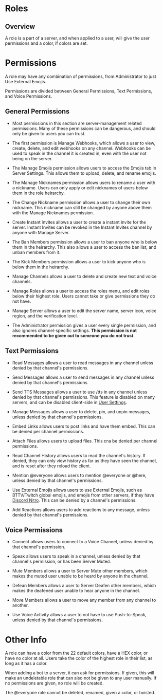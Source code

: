 <!-- TITLE: Roles -->


# Roles 

## Overview
A role is a part of a server, and when applied to a user, will give the user permissions and a color, if colors are set. 

# Permissions
A role may have any combination of permissions, from Administrator to just Use External Emojis.

Permissions are divided between General Permissions, Text Permissions, and Voice Permissions.

## General Permissions

* Most permissions in this section are server-management related permissions. Many of these permissions can be dangerous, and should only be given to users you can trust.

* The first permission is Manage Webhooks, which allows a user to view, create, delete, and edit webhooks on any channel. Webhooks can be used to speak in the channel it is created in, even with the user not being on the server.

* The Manage Emojis permission allows users to access the Emojis tab in Server Settings. This allows them to upload, delete, and rename emojis. 

* The Manage Nicknames permission allows users to rename a user with a nickname. Users can only apply or edit nicknames of users below them in the role heirarchy.

* The Change Nickname permission allows a user to change their own nickname. This nickname can still be changed by anyone above them with the Manage Nicknames permission.

* Create Instant Invites allows a user to create a instant invite for the server. Instant Invites can be revoked in the Instant Invites channel by anyone with Manage Server.

* The Ban Members permission allows a user to ban anyone who is below them in the heirarchy. This also allows a user to access the ban list, and unban members from it.

* The Kick Members permission allows a user to kick anyone who is below them in the heirarchy. 

* Manage Channels allows a user to delete and create new text and voice channels.

* Manage Roles allows a user to access the roles menu, and edit roles below their highest role. Users cannot take or give permissions they do not have.

* Manage Server allows a user to edit the server name, server icon, voice region, and the verification level. 

* The Administrator permission gives a user every single permission, and also ignores channel-specific settings. **This permission is not recommended to be given out to someone you do not trust**.

## Text Permissions

* Read Messages allows a user to read messages in any channel unless denied by that channel's permissions.

* Send Messages allows a user to send messages in any channel unless denied by that channel's permissions.

* Send TTS Messages allows a user to use /tts in any channel unless denied by that channel's permissions. This feature is disabled on many servers, and can be disabled client-side in [User Settings](/usersettings).

* Manage Messages allows a user to delete, pin, and unpin messages, unless denied by that channel's permissions.

* Embed Links allows users to post links and have them embed. This can be denied per channel permissions.

* Attach Files allows users to upload files. This cna be denied per channel permissions.

* Read Channel History allows users to read the channel's history. If denied, they can only view history as far as they have seen the channel, and is reset after they reload the client.

* Mention @everyone allows users to mention @everyone or @here, unless denied by that channel's permissions.

* Use External Emojis allows users to use External Emojis, such as BTTV/Twitch global emojis, and emojis from other servers, if they have [Discord Nitro](/nitro). This can be denied by a channel's permissions.

* Add Reactions allows users to add reactions to any message, unless denied by that channel's permissions. 

## Voice Permissions

* Connect allows users to connect to a Voice Channel, unless denied by that channel's permission.

* Speak allows users to speak in a channel, unless denied by that channel's permission, or has been Server Muted.

* Mute Members allows a user to Server Mute other members, which makes the muted user unable to be heard by anyone in the channel. 

* Defean Members allows a user to Server Deafen other members, which makes the deafened user unable to hear anyone in the channel.

* Move Members allows a user to move any member from any channel to another. 

* Use Voice Activity allows a user to not have to use Push-to-Speak, unless denied by that channel's permissions.

# Other Info

A role can have a color from the 22 default colors, have a HEX color, or have no color at all. Users take the color of the highest role in their list, as long as it has a color.

When adding a bot to a server, it can ask for permissions. If given, this will make an undeletable role that can also not be given to any user manually. If no permissions are given, no role will be created.

The @everyone role cannot be deleted, renamed, given a color, or hoisted.